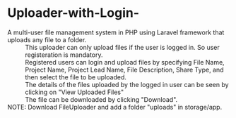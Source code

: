 # Uploader-with-Login-
<dl><dt>A multi-user file management system in PHP using Laravel framework that uploads any file to a folder.</dt>
<dd>This uploader can only upload files if the user is logged in. So user registeration is mandatory.</dd>
<dd>Registered users can login and upload files by specifying File Name, Project Name, Project Lead Name, File Description, Share Type, and then select the file to be uploaded.</dd>
<dd>The details of the files uploaded by the logged in user can be seen by clicking on "View Uploaded Files"</dd>
<dd>The file can be downloaded by clicking "Download".</dd>
NOTE: Download FileUploader and add a folder "uploads" in storage/app.
</dl> 
